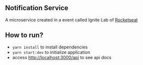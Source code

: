 ## Notification Service

A microservice created in a event called Ignite Lab of [Rocketseat](https://www.rocketseat.com.br/)

## How to run?

- `yarn install` to install dependencies
- `yarn start:dev` to initialize application
- access [http://localhost:3000/api](http://localhost:3000/api) to see api docs
